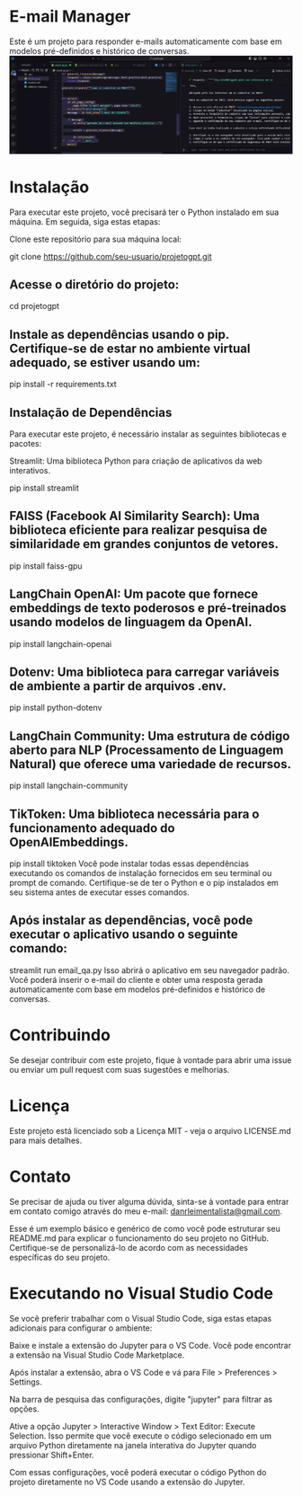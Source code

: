 # E-mail Manager
Este é um projeto para responder e-mails automaticamente com base em modelos pré-definidos e histórico de conversas.
![alt text](image.png)
# Instalação
Para executar este projeto, você precisará ter o Python instalado em sua máquina. Em seguida, siga estas etapas:

Clone este repositório para sua máquina local:

git clone https://github.com/seu-usuario/projetogpt.git
## Acesse o diretório do projeto:

cd projetogpt
## Instale as dependências usando o pip. Certifique-se de estar no ambiente virtual adequado, se estiver usando um:

pip install -r requirements.txt

## Instalação de Dependências
Para executar este projeto, é necessário instalar as seguintes bibliotecas e pacotes:

Streamlit: Uma biblioteca Python para criação de aplicativos da web interativos.

pip install streamlit
## FAISS (Facebook AI Similarity Search): Uma biblioteca eficiente para realizar pesquisa de similaridade em grandes conjuntos de vetores.

pip install faiss-gpu
## LangChain OpenAI: Um pacote que fornece embeddings de texto poderosos e pré-treinados usando modelos de linguagem da OpenAI.

pip install langchain-openai
## Dotenv: Uma biblioteca para carregar variáveis de ambiente a partir de arquivos .env.


pip install python-dotenv
## LangChain Community: Uma estrutura de código aberto para NLP (Processamento de Linguagem Natural) que oferece uma variedade de recursos.

pip install langchain-community
## TikToken: Uma biblioteca necessária para o funcionamento adequado do OpenAIEmbeddings.

pip install tiktoken
Você pode instalar todas essas dependências executando os comandos de instalação fornecidos em seu terminal ou prompt de comando. Certifique-se de ter o Python e o pip instalados em seu sistema antes de executar esses comandos.

## Após instalar as dependências, você pode executar o aplicativo usando o seguinte comando:
streamlit run email_qa.py
Isso abrirá o aplicativo em seu navegador padrão. Você poderá inserir o e-mail do cliente e obter uma resposta gerada automaticamente com base em modelos pré-definidos e histórico de conversas.

# Contribuindo
Se desejar contribuir com este projeto, fique à vontade para abrir uma issue ou enviar um pull request com suas sugestões e melhorias.

# Licença
Este projeto está licenciado sob a Licença MIT - veja o arquivo LICENSE.md para mais detalhes.

# Contato
Se precisar de ajuda ou tiver alguma dúvida, sinta-se à vontade para entrar em contato comigo através do meu e-mail: danrleimentalista@gmail.com.

Esse é um exemplo básico e genérico de como você pode estruturar seu README.md para explicar o funcionamento do seu projeto no GitHub. Certifique-se de personalizá-lo de acordo com as necessidades específicas do seu projeto.

# Executando no Visual Studio Code
Se você preferir trabalhar com o Visual Studio Code, siga estas etapas adicionais para configurar o ambiente:

Baixe e instale a extensão do Jupyter para o VS Code. Você pode encontrar a extensão na Visual Studio Code Marketplace.

Após instalar a extensão, abra o VS Code e vá para File > Preferences > Settings.

Na barra de pesquisa das configurações, digite "jupyter" para filtrar as opções.

Ative a opção Jupyter > Interactive Window > Text Editor: Execute Selection. Isso permite que você execute o código selecionado em um arquivo Python diretamente na janela interativa do Jupyter quando pressionar Shift+Enter.

Com essas configurações, você poderá executar o código Python do projeto diretamente no VS Code usando a extensão do Jupyter.
